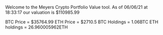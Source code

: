 Welcome to the Meyers Crypto Portfolio Value tool. 
As of 06/06/21 at 18:33:17 our valuation is $110985.99 

BTC Price = $35764.99
 ETH Price = $2710.5
BTC Holdings = 1.06BTC
 ETH holdings = 26.960005962ETH 
